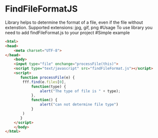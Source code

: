 # FindFileFormatJS
Library helps to determine the format of a file, even if the file without extenstion.
Supported extensions: jpg, gif, png
#Usage
To use library you need to add findFileFormat.js to your project
#Simple example

```html
<html>
<head>
    <meta charset="UTF-8">
</head>
    <body>
    <input type="file" onchange="processFile(this)">
    <script type="text/javascript" src="findFileFormat.js"></script>
    <script>
       function processFile(e) {
        fff.find(e.files[0],
            function(type) {
                alert("The type of file is " + type);
            },
            function() {
                alert("can not determine file type")
            }
        )
       } 
    </script>   
    </body>
</html>
```
